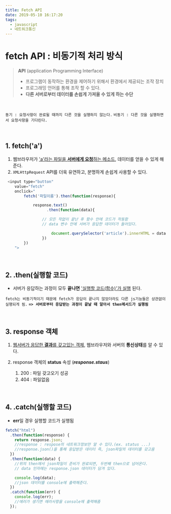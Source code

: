 ```yaml
---
title: Fetch API
date: 2019-05-10 16:17:20
tags:
  - javascript
  - 네트워크통신
---
```


# fetch API : 비동기적 처리 방식

> **API** (application Programming Interface)
>
> - 프로그램이 동작하는 환경을 제어하기 위해서 환경에서 제공되는 조작 장치
> - 프로그래밍 언어를 통해 조작 할 수 있다.
> - **다른 서버로부터 데이터를 손쉽게 가져올 수 있게 하는 수단**

<br/>

`동기 : 요청사항이 완료될 때까지 다른 것을 실행하지 않는다.`
`비동기 : 다른 것을 실행하면서 요청사항을 기다린다.`

<br/>

## 1. **fetch('a')**

1. 웹브라우저가 <u>'a'라는 파일을 **서버에게 요청**하는 메소드</u>, 데이터를 얻을 수 있게 해준다.
2. `XMLHttpRequest` API를 더욱 유연하고, 분명하게 손쉽게 사용할 수 있다.

```js
 <input type="button"
    value="fetch"
    onclick="
        fetch('파일이름').then(function(response){

            response.text()
                  .then(function(data){

                // 모든 작없이 끝난 후 함수 안에 코드가 작동함
                // data 변수 안에 서버가 응답한 데이터가 들어있다.

                    document.querySelector('article').innerHTML = data
                })
        })
    ">

```

<br>

## 2. **.then(실행할 코드)**

- 서버가 응답하는 과정이 모두 **끝나면** <u>'실행할 코드(함수)'가 실행</u> 된다.

`fetch는 비동기적이기 때문에 fetch가 응답이 끝나지 않았더라도 다른 js기능들은 상관없이 실행되게 됨.`
**`=> 서버로부터 응답받는 과정이 끝날 때 알아서 then메서드가 실행됨`**

<br>

## 3. **response 객체**

1. <u>웹서버가 응답한 **결과**를 갖고있는 객체</u>, 웹브라우저와 서버의 **통신상태**를 알 수 있다.

2. response 객체의 **status** 속성 (**_response.staus_**)
   1. 200 : 파일 갖고오기 성공
   2. 404 : 파일없음

<br>

## 4. **.catch(실행할 코드)**

- **err**일 경우 실행할 코드가 실행됨

```js
fetch("html")
  .then(function(response) {
    return response.json;
    //response : respose의 네트워크정보만 알 수 있다.(ex. status ...)
    //response.json()을 통해 응답받은 데이터 즉, json파일의 데이터를 갖고옴
  })
  .then(function(data) {
    //위의 then에서 json파일이 준비가 완료되면, 두번째 then으로 넘어온다.
    // data 인자에는 response.json 데이터가 담겨 있다.

    console.log(data);
    //json 데이터를 console에 출력해준다.
  })
  .catch(function(err) {
    console.log(err);
    //에러가 생기면 에러사항을 console에 출력해줌
  });
```
